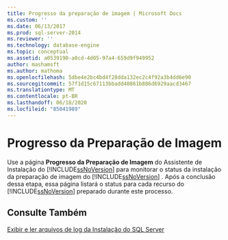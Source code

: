 ```yaml
---
title: Progresso da preparação de imagem | Microsoft Docs
ms.custom: ''
ms.date: 06/13/2017
ms.prod: sql-server-2014
ms.reviewer: ''
ms.technology: database-engine
ms.topic: conceptual
ms.assetid: a0539190-a0cd-4d05-97a4-659d9f949952
author: mashamsft
ms.author: mathoma
ms.openlocfilehash: 5dbe4e2bc4bd4f28dda132ec2c4f92a3b4dd6e90
ms.sourcegitcommit: 57f1d15c67113bbadd40861b886d6929aacd3467
ms.translationtype: MT
ms.contentlocale: pt-BR
ms.lasthandoff: 06/18/2020
ms.locfileid: "85041989"
---
```

# <a name="prepare-image-progress"></a>Progresso da Preparação de Imagem
  Use a página **Progresso da Preparação de Imagem** do Assistente de Instalação do [!INCLUDE[ssNoVersion](../../includes/ssnoversion-md.md)] para monitorar o status da instalação da preparação de imagem do [!INCLUDE[ssNoVersion](../../includes/ssnoversion-md.md)] . Após a conclusão dessa etapa, essa página listará o status para cada recurso do [!INCLUDE[ssNoVersion](../../includes/ssnoversion-md.md)] preparado durante este processo.  
  
## <a name="see-also"></a>Consulte Também  
 [Exibir e ler arquivos de log da Instalação do SQL Server](../../database-engine/install-windows/view-and-read-sql-server-setup-log-files.md)  
  
  

